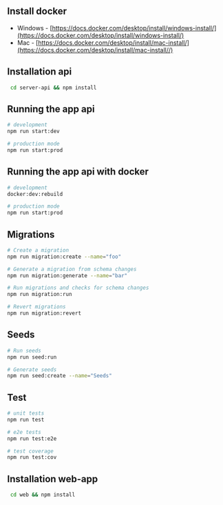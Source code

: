 ## Install docker

- Windows - [https://docs.docker.com/desktop/install/windows-install/](https://docs.docker.com/desktop/install/windows-install/)
- Mac - [https://docs.docker.com/desktop/install/mac-install/](https://docs.docker.com/desktop/install/mac-install//)

## Installation api

```bash
 cd server-api && npm install
```
## Running the app api

```bash
# development
npm run start:dev

# production mode
npm run start:prod
```
## Running the app api with docker

```bash
# development
docker:dev:rebuild

# production mode
npm run start:prod
```

## Migrations

```bash
# Create a migration
npm run migration:create --name="foo"

# Generate a migration from schema changes
npm run migration:generate --name="bar"

# Run migrations and checks for schema changes
npm run migration:run

# Revert migrations
npm run migration:revert
```

## Seeds

```bash
# Run seeds
npm run seed:run

# Generate seeds
npm run seed:create --name="Seeds"
```
## Test

```bash
# unit tests
npm run test

# e2e tests
npm run test:e2e

# test coverage
npm run test:cov
```
## Installation web-app

```bash
 cd web && npm install
```